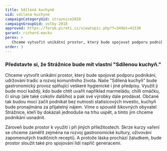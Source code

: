 ```yaml
---
title: Sdílená kuchyně
uid: sdilena-kuchyne
campaignCategoryUid: straznice2018 
campaignGroupUid: volby-2018
approved: https://forum.pirati.cz/viewtopic.php?f=349&t=41530
garant: richard.macku
perex: >
   Chceme vytvořit unikátní prostor, který bude spojovat podporu podnikání, udržování tradic a rozvoj komunitního života. Naše "Sdílená kuchyň" bude gastronomický provoz splňující veškeré hygienické i jiné předpisy.
order: 3
---
```


### Představte si, že Strážnice bude mít vlastní "Sdílenou kuchyň."

Chceme vytvořit unikátní prostor, který bude spojovat podporu podnikání, udržování tradic a rozvoj komunitního života. Naše "Sdílená kuchyň" bude gastronomický provoz splňující veškeré hygienické i jiné předpisy. Využít ji bude moci každý, kdo bude chtít uvařit například marmeládu, chilli omáčku, či sirup (ale také cokoliv dalšího) a pak své výrobky dále prodávat. Občané tak budou moci začít podnikat bez nutnosti statisícových investic, kuchyň bude pronajímána za přijatelný nájem. Víme o spoustě šikovných obyvatel Strážnice, kteří by dokázali jednoduše na trhu uspět, a tímto jim chceme podnikání usnadnit.

Zároveň bude prostor k využití i při jiných příležitostech. Skrze kurzy vaření se chceme zaměřit zejména na rozvoj gastronomické kultury, oživování zapomenutých tradičních receptů. A protože láska prochází žaludkem, bude prostor sloužit také pro spojování lidí napříč generacemi.
